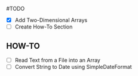 #TODO

- [x] Add Two-Dimensional Arrays
- [ ] Create How-To Section

## HOW-TO
- [ ] Read Text from a File into an Array
- [ ] Convert String to Date using SimpleDateFormat
